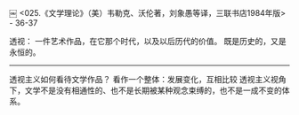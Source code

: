 ￼
<025.《文学理论》（美）韦勒克、沃伦著，刘象愚等译，三联书店1984年版> - 36-37

透视：
一件艺术作品，在它那个时代，以及以后历代的价值。
既是历史的，又是永恒的。

----
透视主义如何看待文学作品？
看作一个整体：发展变化，互相比较
透视主义视角下，文学不是没有相通性的、也不是长期被某种观念束缚的，也不是一成不变的体系。